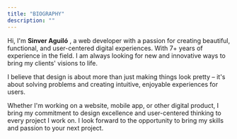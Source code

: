 ```yaml
---
title: "BIOGRAPHY"
description: ""
---
```


Hi, I'm **Sinver Aguiló** , a web developer with a passion for creating beautiful, functional, and user-centered digital experiences. With 7+ years of experience in the field. I am always looking for new and innovative ways to bring my clients' visions to life.

I believe that design is about more than just making things look pretty – it's about solving problems and creating intuitive, enjoyable experiences for users.

Whether I'm working on a website, mobile app, or other digital product, I bring my commitment to design excellence and user-centered thinking to every project I work on. I look forward to the opportunity to bring my skills and passion to your next project.
